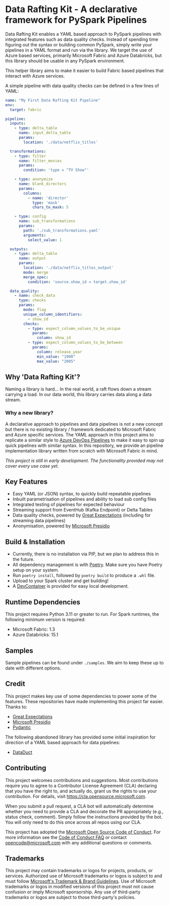 # Data Rafting Kit - A declarative framework for PySpark Pipelines

Data Rafting Kit enables a YAML based approach to PySpark pipelines with integrated features such as data quality checks. Instead of spending time figuring out the syntax or building common PySpark, simply write your pipelines in a YAML format and run via the library. We target the use of Azure based services, primarily Microsoft Fabric and Azure Databricks, but this library should be usable in any PySpark environment.

This helper library aims to make it easier to build Fabric based pipelines that interact with Azure services.

A simple pipeline with data quality checks can be defined in a few lines of YAML:

```yaml
name: "My First Data Rafting Kit Pipeline"
env:
  target: fabric

pipeline:
  inputs:
    - type: delta_table
      name: input_delta_table
      params:
        location: './data/netflix_titles'

  transformations:
    - type: filter
      name: filter_movies
      params:
        condition: 'type = "TV Show"'

    - type: anonymize
      name: blank_directors
      params:
        columns:
          - name: 'director'
            type: 'mask'
            chars_to_mask: 5

    - type: config
      name: sub_transformations
      params:
        path: './sub_transformations.yaml'
        arguments:
          select_value: 1

  outputs:
    - type: delta_table
      name: output
      params:
        location: './data/netflix_titles_output'
        mode: merge
        merge_spec:
          condition: 'source.show_id = target.show_id'

  data_quality:
    - name: check_data
      type: checks
      params:
        mode: flag
        unique_column_identifiers:
          - show_id
        checks:
          - type: expect_column_values_to_be_unique
            params:
              column: show_id
          - type: expect_column_values_to_be_between
            params:
              column: release_year
              min_value: "1900"
              max_value: "2005"
```

## Why 'Data Rafting Kit'?

Naming a library is hard... In the real world, a raft flows down a stream carrying a load. In our data world, this library carries data along a data stream.

### Why a new library?

A declarative approach to pipelines and data pipelines is not a new concept but there is no existing library / framework dedicated to Microsoft Fabric and Azure specific services. The YAML approach in this project aims to replicate a similar style to [Azure DevOps Pipelines](https://learn.microsoft.com/en-us/azure/devops/pipelines/get-started/what-is-azure-pipelines?view=azure-devops) to make it easy to spin up quick pipelines with similar syntax. In this repository, we provide an pipeline implementation library written from scratch with Microsoft Fabric in mind.

*This project is still in early development. The functionality provided may not cover every use case yet.*

## Key Features

- Easy YAML (or JSON) syntax, to quickly build repeatable pipelines
- Inbuilt parametrisation of pipelines and ability to load sub config files
- Integrated testing of pipelines for expected behaviour
- Streaming support from EventHub (Kafka Endpoint) or Delta Tables
- Data quality checks, powered by [Great Expectations](https://github.com/great-expectations/great_expectations) (including for streaming data pipelines)
- Anonymisation, powered by [Microsoft Presidio](https://github.com/microsoft/presidio)

## Build & Installation

- Currently, there is no installation via PIP, but we plan to address this in the future.
- All dependency management is with [Poetry](https://python-poetry.org/). Make sure you have Poetry setup on your system.
- Run `poetry install`, followed by `poetry build` to produce a `.whl` file.
- Upload to your Spark cluster and get building!
- A [DevContainer](https://containers.dev/) is provided for easy local development.

## Runtime Dependencies

This project requires Python 3.11 or greater to run. For Spark runtimes, the following minimum version is required:

- Microsoft Fabric: 1.3
- Azure Databricks: 15.1

## Samples

Sample pipelines can be found under `./samples`. We aim to keep these up to date with different options.

## Credit

This project makes key use of some dependencies to power some of the features. These repositories have made implementing this project far easier. Thanks to:

- [Great Expectations](https://github.com/great-expectations/great_expectations)
- [Microsoft Presidio](https://github.com/microsoft/presidio)
- [Pydantic](https://github.com/pydantic/pydantic)

The following abandoned library has provided some initial inspiration for direction of a YAML based approach for data pipelines:

- [DataDuct](https://github.com/coursera/dataduct)

## Contributing

This project welcomes contributions and suggestions.  Most contributions require you to agree to a
Contributor License Agreement (CLA) declaring that you have the right to, and actually do, grant us
the rights to use your contribution. For details, visit https://cla.opensource.microsoft.com.

When you submit a pull request, a CLA bot will automatically determine whether you need to provide
a CLA and decorate the PR appropriately (e.g., status check, comment). Simply follow the instructions
provided by the bot. You will only need to do this once across all repos using our CLA.

This project has adopted the [Microsoft Open Source Code of Conduct](https://opensource.microsoft.com/codeofconduct/).
For more information see the [Code of Conduct FAQ](https://opensource.microsoft.com/codeofconduct/faq/) or
contact [opencode@microsoft.com](mailto:opencode@microsoft.com) with any additional questions or comments.

## Trademarks

This project may contain trademarks or logos for projects, products, or services. Authorized use of Microsoft
trademarks or logos is subject to and must follow
[Microsoft's Trademark & Brand Guidelines](https://www.microsoft.com/en-us/legal/intellectualproperty/trademarks/usage/general).
Use of Microsoft trademarks or logos in modified versions of this project must not cause confusion or imply Microsoft sponsorship.
Any use of third-party trademarks or logos are subject to those third-party's policies.

